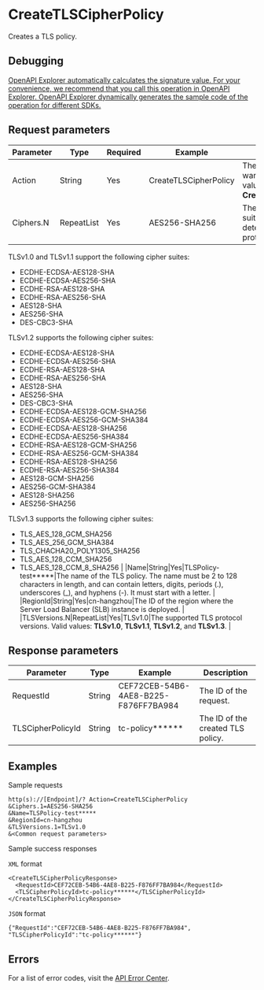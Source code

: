 # CreateTLSCipherPolicy

Creates a TLS policy.

## Debugging

[OpenAPI Explorer automatically calculates the signature value. For your convenience, we recommend that you call this operation in OpenAPI Explorer. OpenAPI Explorer dynamically generates the sample code of the operation for different SDKs.](https://api.aliyun.com/#product=Slb&api=CreateTLSCipherPolicy&type=RPC&version=2014-05-15)

## Request parameters

|Parameter|Type|Required|Example|Description|
|---------|----|--------|-------|-----------|
|Action|String|Yes|CreateTLSCipherPolicy|The operation that you want to perform. Set the value to **CreateTLSCipherPolicy**. |
|Ciphers.N|RepeatList|Yes|AES256-SHA256|The supported cipher suites, which are determined by the TLS protocol version.

 TLSv1.0 and TLSv1.1 support the following cipher suites:

 -   ECDHE-ECDSA-AES128-SHA
-   ECDHE-ECDSA-AES256-SHA
-   ECDHE-RSA-AES128-SHA
-   ECDHE-RSA-AES256-SHA
-   AES128-SHA
-   AES256-SHA
-   DES-CBC3-SHA

 TLSv1.2 supports the following cipher suites:

 -   ECDHE-ECDSA-AES128-SHA
-   ECDHE-ECDSA-AES256-SHA
-   ECDHE-RSA-AES128-SHA
-   ECDHE-RSA-AES256-SHA
-   AES128-SHA
-   AES256-SHA
-   DES-CBC3-SHA
-   ECDHE-ECDSA-AES128-GCM-SHA256
-   ECDHE-ECDSA-AES256-GCM-SHA384
-   ECDHE-ECDSA-AES128-SHA256
-   ECDHE-ECDSA-AES256-SHA384
-   ECDHE-RSA-AES128-GCM-SHA256
-   ECDHE-RSA-AES256-GCM-SHA384
-   ECDHE-RSA-AES128-SHA256
-   ECDHE-RSA-AES256-SHA384
-   AES128-GCM-SHA256
-   AES256-GCM-SHA384
-   AES128-SHA256
-   AES256-SHA256

 TLSv1.3 supports the following cipher suites:

 -   TLS\_AES\_128\_GCM\_SHA256
-   TLS\_AES\_256\_GCM\_SHA384
-   TLS\_CHACHA20\_POLY1305\_SHA256
-   TLS\_AES\_128\_CCM\_SHA256
-   TLS\_AES\_128\_CCM\_8\_SHA256 |
|Name|String|Yes|TLSPolicy-test\*\*\*\*\*|The name of the TLS policy. The name must be 2 to 128 characters in length, and can contain letters, digits, periods \(.\), underscores \(\_\), and hyphens \(-\). It must start with a letter. |
|RegionId|String|Yes|cn-hangzhou|The ID of the region where the Server Load Balancer \(SLB\) instance is deployed. |
|TLSVersions.N|RepeatList|Yes|TLSv1.0|The supported TLS protocol versions. Valid values: **TLSv1.0**, **TLSv1.1**, **TLSv1.2**, and **TLSv1.3**. |

## Response parameters

|Parameter|Type|Example|Description|
|---------|----|-------|-----------|
|RequestId|String|CEF72CEB-54B6-4AE8-B225-F876FF7BA984|The ID of the request. |
|TLSCipherPolicyId|String|tc-policy\*\*\*\*\*\*|The ID of the created TLS policy. |

## Examples

Sample requests

```
http(s)://[Endpoint]/? Action=CreateTLSCipherPolicy
&Ciphers.1=AES256-SHA256
&Name=TLSPolicy-test*****
&RegionId=cn-hangzhou
&TLSVersions.1=TLSv1.0
&<Common request parameters>
```

Sample success responses

`XML` format

```
<CreateTLSCipherPolicyResponse>
  <RequestId>CEF72CEB-54B6-4AE8-B225-F876FF7BA984</RequestId>
  <TLSCipherPolicyId>tc-policy******</TLSCipherPolicyId>
</CreateTLSCipherPolicyResponse>
```

`JSON` format

```
{"RequestId":"CEF72CEB-54B6-4AE8-B225-F876FF7BA984",
"TLSCipherPolicyId":"tc-policy******"}
```

## Errors

For a list of error codes, visit the [API Error Center](https://error-center.alibabacloud.com/status/product/Slb).


